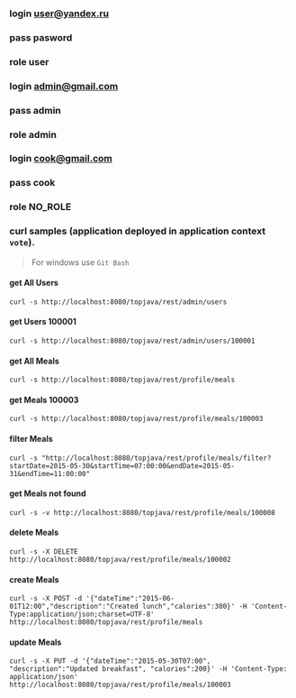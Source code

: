 ### login   user@yandex.ru
### pass    pasword
### role    user

### login   admin@gmail.com
### pass    admin
### role    admin

### login   cook@gmail.com
### pass    cook
### role    NO_ROLE


### curl samples (application deployed in application context `vote`).
> For windows use `Git Bash`

#### get All Users
`curl -s http://localhost:8080/topjava/rest/admin/users`

#### get Users 100001
`curl -s http://localhost:8080/topjava/rest/admin/users/100001`

#### get All Meals
`curl -s http://localhost:8080/topjava/rest/profile/meals`

#### get Meals 100003
`curl -s http://localhost:8080/topjava/rest/profile/meals/100003`

#### filter Meals
`curl -s "http://localhost:8080/topjava/rest/profile/meals/filter?startDate=2015-05-30&startTime=07:00:00&endDate=2015-05-31&endTime=11:00:00"`

#### get Meals not found
`curl -s -v http://localhost:8080/topjava/rest/profile/meals/100008`

#### delete Meals
`curl -s -X DELETE http://localhost:8080/topjava/rest/profile/meals/100002`

#### create Meals
`curl -s -X POST -d '{"dateTime":"2015-06-01T12:00","description":"Created lunch","calories":300}' -H 'Content-Type:application/json;charset=UTF-8' http://localhost:8080/topjava/rest/profile/meals`

#### update Meals
`curl -s -X PUT -d '{"dateTime":"2015-05-30T07:00", "description":"Updated breakfast", "calories":200}' -H 'Content-Type: application/json' http://localhost:8080/topjava/rest/profile/meals/100003`